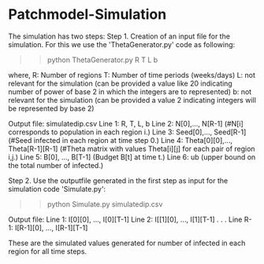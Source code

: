 # Patchmodel-Simulation
The simulation has two steps:
Step 1. Creation of an input file for the simulation. For this we use the 'ThetaGenerator.py' code as following:

>> python ThetaGenerator.py R T L b

where, 
R: Number of regions
T: Number of time periods (weeks/days)
L: not relevant for the simulation (can be provided a value like 20 indicating number of power of base 2 in which the integers are to represented)
b: not relevant for the simulation (can be provided a value 2 indicating integers will be represented by base 2)

Output file: simulatedip.csv
Line 1: R, T, L, b
Line 2: N[0],..., N[R-1]        (#N[i] corresponds to population in each region i.)
Line 3: Seed[0],..., Seed[R-1]   (#Seed infected in each region at time step 0.)
Line 4: Theta[0][0],..., Theta[R-1][R-1] (#Theta matrix with values Theta[i][j] for each pair of region i,j.)
Line 5: B[0], ..., B[T-1]  (Budget B[t] at time t.)
Line 6: ub (upper bound on the total number of infected.)

Step 2. Use the outputfile generated in the first step as input for the simulation code 'Simulate.py':

>> python Simulate.py simulatedip.csv

Output file:
Line 1: I[0][0], ..., I[0][T-1]
Line 2: I[[1][0], ..., I[1][T-1]
.
.
.
Line R-1: I[R-1][0], ..., I[R-1][T-1]

These are the simulated values generated for number of infected in each region for all time steps.
